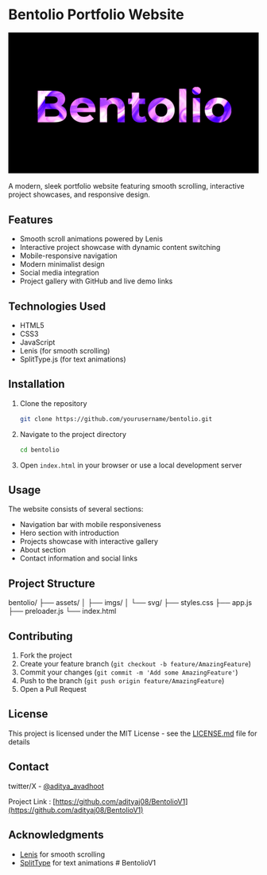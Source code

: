 # Bentolio Portfolio Website

![Project Screenshot](project.png)

A modern, sleek portfolio website featuring smooth scrolling, interactive project showcases, and responsive design.

## Features

- Smooth scroll animations powered by Lenis
- Interactive project showcase with dynamic content switching
- Mobile-responsive navigation
- Modern minimalist design
- Social media integration
- Project gallery with GitHub and live demo links

## Technologies Used

- HTML5
- CSS3
- JavaScript
- Lenis (for smooth scrolling)
- SplitType.js (for text animations)

## Installation

1. Clone the repository
   ```bash
   git clone https://github.com/yourusername/bentolio.git
   ```

2. Navigate to the project directory
   ```bash
   cd bentolio
   ```

3. Open `index.html` in your browser or use a local development server

## Usage

The website consists of several sections:
- Navigation bar with mobile responsiveness
- Hero section with introduction
- Projects showcase with interactive gallery
- About section
- Contact information and social links

## Project Structure

bentolio/
├── assets/
│ ├── imgs/
│ └── svg/
├── styles.css
├── app.js
├── preloader.js
└── index.html

## Contributing

1. Fork the project
2. Create your feature branch (`git checkout -b feature/AmazingFeature`)
3. Commit your changes (`git commit -m 'Add some AmazingFeature'`)
4. Push to the branch (`git push origin feature/AmazingFeature`)
5. Open a Pull Request

## License

This project is licensed under the MIT License - see the [LICENSE.md](LICENSE.md) file for details

## Contact
twitter/X - [@aditya_avadhoot](https://twitter.com/yourusername)

Project Link : [https://github.com/adityaj08/BentolioV1](https://github.com/adityaj08/BentolioV1)

## Acknowledgments

- [Lenis](https://github.com/studio-freight/lenis) for smooth scrolling
- [SplitType](https://github.com/lukePeavey/SplitType) for text animations
#   B e n t o l i o V 1 
 
 
